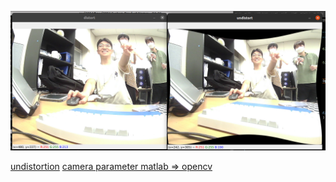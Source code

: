 ![](/img/Untitled.png)


[undistortion](https://kr.mathworks.com/help/vision/ref/undistortimage.html)
[camera parameter matlab => opencv](https://kr.mathworks.com/help/vision/ref/cameraintrinsicstoopencv.html)
